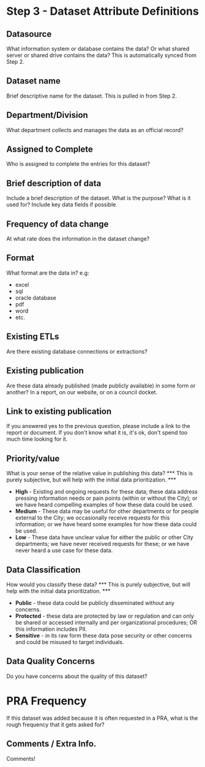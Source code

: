 # Step 3 - Dataset Attribute Definitions

## Datasource
What information system or database contains the data? Or what shared server or shared drive contains the data?  This is automatically synced from Step 2.

## Dataset name
Brief descriptive name for the dataset.  This is pulled in from Step 2.

## Department/Division
What department collects and manages the data as an official record?

## Assigned to Complete
Who is assigned to complete the entries for this dataset?

## Brief description of data
Include a brief description of the dataset. 
What is the purpose? What is it used for? Include key data fields if possible.

## Frequency of data change
At what rate does the information in the dataset change?

## Format
What format are the data in? e.g:
 * excel
 * sql
 * oracle database
 * pdf
 * word
 * etc.

## Existing ETLs
Are there existing database connections or extractions?

## Existing publication
Are these data already published (made publicly available) in some form or another?  In a report, on our website, or on a council docket.

## Link to existing publication
If you answered yes to the previous question, please include a link to the report or document.  If you don't know what it is, it's ok, don't spend too much time looking for it.

## Priority/value
What is your sense of the relative value in publishing this data?  *** This is purely subjective, but will help with the initial data prioritization. ***
* **High** - Existing and ongoing requests for these data; these data address pressing information needs or pain points (within or without the City); or we have heard compelling examples of how these data could be used.
* **Medium** - These data may be useful for other departments or for people external to the City; we occasionally receive requests for this information; or we have heard some examples for how these data could be used.
* **Low** - These data have unclear value for either the public or other City departments; we have never received requests for these; or we have never heard a use case for these data.


## Data Classification
How would you classify these data?  *** This is purely subjective, but will help with the initial data prioritization. ***
* **Public** - these data could be publicly disseminated without any concerns.
* **Protected** - these data are protected by law or regulation and can only be shared or accessed internally and per organizational procedures; OR this information includes PII.
* **Sensitive** - in its raw form these data pose security or other concerns and could be misused to target individuals.

## Data Quality Concerns
Do you have concerns about the quality of this dataset?

# PRA Frequency
If this dataset was added because it is often requested in a PRA, what is the rough frequency that it gets asked for?


## Comments / Extra Info.
Comments!